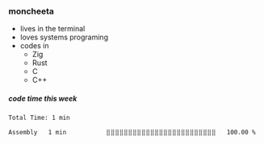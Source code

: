 ### moncheeta
* lives in the terminal
* loves systems programing
* codes in
  * Zig
  * Rust
  * C
  * C++

##### code time this week
<!--START_SECTION:waka-->

```txt
Total Time: 1 min

Assembly   1 min           ⣿⣿⣿⣿⣿⣿⣿⣿⣿⣿⣿⣿⣿⣿⣿⣿⣿⣿⣿⣿⣿⣿⣿⣿⣿   100.00 %
```

<!--END_SECTION:waka-->
